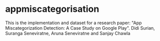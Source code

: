 # appmiscategorisation
This is the implementation and dataset for a research paper: "App Miscategorization Detection: A Case Study on Google Play". Didi Surian, Suranga Seneviratne, Aruna Seneviratne and Sanjay Chawla
